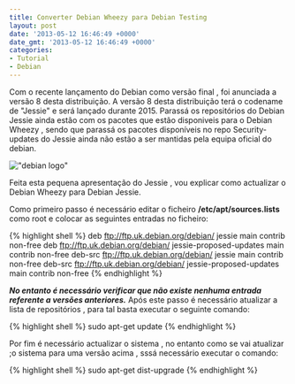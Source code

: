 ```yaml
---
title: Converter Debian Wheezy para Debian Testing
layout: post
date: '2013-05-12 16:46:49 +0000'
date_gmt: '2013-05-12 16:46:49 +0000'
categories:
- Tutorial
- Debian
---
```


Com o recente lançamento do Debian como versão final , foi anunciada a versão 8 desta distribuição.
A versão 8 desta distribuição terá o codename de "Jessie" e será lançado durante 2015. Parassá os reposit&oacute;rios do Debian Jessie ainda estão com os pacotes que estão disponiveis para o Debian Wheezy , sendo que parassá os pacotes disponíveis no repo Security-updates do Jessie ainda não estão a ser mantidas pela equipa oficial do debian.


!["debian logo"](http://1.bp.blogspot.com/-R-IkMedx9EE/UYYcktIrKFI/AAAAAAAADJw/0OkXQUJRuMY/s635/debian_logo1.jpg)


Feita esta pequena apresentação do Jessie , vou explicar como actualizar o Debian Wheezy para Debian Jessie.

Como primeiro passo é necessário editar o ficheiro  **/etc/apt/sources.lists** como root e colocar as seguintes entradas no ficheiro:

{% highlight shell %}
deb ftp://ftp.uk.debian.org/debian/ jessie main contrib non-free
deb ftp://ftp.uk.debian.org/debian/ jessie-proposed-updates main contrib non-free
deb-src ftp://ftp.uk.debian.org/debian/ jessie main contrib non-free
deb-src ftp://ftp.uk.debian.org/debian/ jessie-proposed-updates main contrib non-free
{% endhighlight %}

***No entanto é necessário verificar que não existe nenhuma entrada referente a vers&otilde;es anteriores.***
Após este passo é necessário atualizar a lista de repositórios , para tal basta executar o seguinte comando:

{% highlight shell %}
  sudo apt-get update
{% endhighlight %}

Por fim é necessário actualizar o sistema , no entanto como se vai atualizar ;o sistema para uma versão acima , sssá necessário executar o comando:

{% highlight shell %}
  sudo apt-get dist-upgrade
{% endhighlight %}